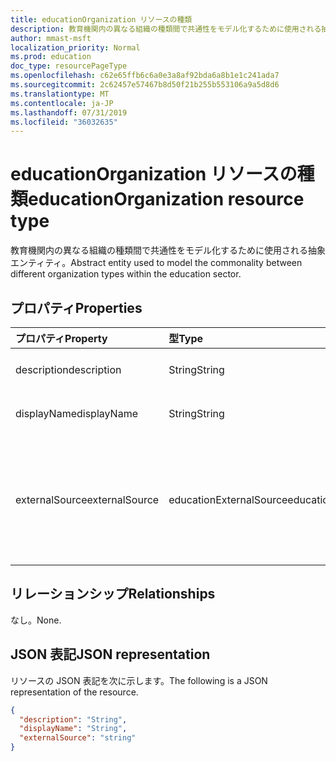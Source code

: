 ```yaml
---
title: educationOrganization リソースの種類
description: 教育機関内の異なる組織の種類間で共通性をモデル化するために使用される抽象エンティティ。
author: mmast-msft
localization_priority: Normal
ms.prod: education
doc_type: resourcePageType
ms.openlocfilehash: c62e65ffb6c6a0e3a8af92bda6a8b1e1c241ada7
ms.sourcegitcommit: 2c62457e57467b8d50f21b255b553106a9a5d8d6
ms.translationtype: MT
ms.contentlocale: ja-JP
ms.lasthandoff: 07/31/2019
ms.locfileid: "36032635"
---
```

# <a name="educationorganization-resource-type"></a><span data-ttu-id="14b4d-103">educationOrganization リソースの種類</span><span class="sxs-lookup"><span data-stu-id="14b4d-103">educationOrganization resource type</span></span>

<span data-ttu-id="14b4d-104">教育機関内の異なる組織の種類間で共通性をモデル化するために使用される抽象エンティティ。</span><span class="sxs-lookup"><span data-stu-id="14b4d-104">Abstract entity used to model the commonality between different organization types within the education sector.</span></span>

## <a name="properties"></a><span data-ttu-id="14b4d-105">プロパティ</span><span class="sxs-lookup"><span data-stu-id="14b4d-105">Properties</span></span>
| <span data-ttu-id="14b4d-106">プロパティ</span><span class="sxs-lookup"><span data-stu-id="14b4d-106">Property</span></span>     | <span data-ttu-id="14b4d-107">型</span><span class="sxs-lookup"><span data-stu-id="14b4d-107">Type</span></span>   |<span data-ttu-id="14b4d-108">説明</span><span class="sxs-lookup"><span data-stu-id="14b4d-108">Description</span></span>|
|:---------------|:--------|:----------|
|<span data-ttu-id="14b4d-109">description</span><span class="sxs-lookup"><span data-stu-id="14b4d-109">description</span></span>|<span data-ttu-id="14b4d-110">String</span><span class="sxs-lookup"><span data-stu-id="14b4d-110">String</span></span>| <span data-ttu-id="14b4d-111">組織の説明。</span><span class="sxs-lookup"><span data-stu-id="14b4d-111">Organization description.</span></span>|
|<span data-ttu-id="14b4d-112">displayName</span><span class="sxs-lookup"><span data-stu-id="14b4d-112">displayName</span></span>|<span data-ttu-id="14b4d-113">String</span><span class="sxs-lookup"><span data-stu-id="14b4d-113">String</span></span>| <span data-ttu-id="14b4d-114">組織の表示名。</span><span class="sxs-lookup"><span data-stu-id="14b4d-114">Organization display name.</span></span>|
|<span data-ttu-id="14b4d-115">externalSource</span><span class="sxs-lookup"><span data-stu-id="14b4d-115">externalSource</span></span>|<span data-ttu-id="14b4d-116">educationExternalSource</span><span class="sxs-lookup"><span data-stu-id="14b4d-116">educationExternalSource</span></span>| <span data-ttu-id="14b4d-117">この組織の作成元のソース。</span><span class="sxs-lookup"><span data-stu-id="14b4d-117">Source where this organization was created from.</span></span> <span data-ttu-id="14b4d-118">使用可能な値: `sis`、`manual`、`unknownFutureValue`。</span><span class="sxs-lookup"><span data-stu-id="14b4d-118">The possible values are: `sis`, `manual`, `unknownFutureValue`.</span></span>|

## <a name="relationships"></a><span data-ttu-id="14b4d-119">リレーションシップ</span><span class="sxs-lookup"><span data-stu-id="14b4d-119">Relationships</span></span>
<span data-ttu-id="14b4d-120">なし。</span><span class="sxs-lookup"><span data-stu-id="14b4d-120">None.</span></span>


## <a name="json-representation"></a><span data-ttu-id="14b4d-121">JSON 表記</span><span class="sxs-lookup"><span data-stu-id="14b4d-121">JSON representation</span></span>

<span data-ttu-id="14b4d-122">リソースの JSON 表記を次に示します。</span><span class="sxs-lookup"><span data-stu-id="14b4d-122">The following is a JSON representation of the resource.</span></span>

<!-- {
  "blockType": "resource",
  "abstract": true,
  "baseType": "microsoft.graph.entity",
  "optionalProperties": [

  ],
  "@odata.type": "microsoft.graph.educationOrganization"
}-->

```json
{
  "description": "String",
  "displayName": "String",
  "externalSource": "string"
}

```

<!-- uuid: 8fcb5dbc-d5aa-4681-8e31-b001d5168d79
2015-10-25 14:57:30 UTC -->
<!-- {
  "type": "#page.annotation",
  "description": "educationOrganization resource",
  "keywords": "",
  "section": "documentation",
  "tocPath": ""
}-->
